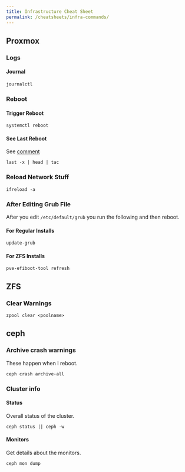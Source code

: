 ```yaml
---
title: Infrastructure Cheat Sheet
permalink: /cheatsheets/infra-commands/
---
```


## Proxmox

### Logs

#### Journal

```
journalctl
```

### Reboot

#### Trigger Reboot

```
systemctl reboot
```

#### See Last Reboot

See [comment](https://unix.stackexchange.com/questions/9819/how-to-find-out-from-the-logs-what-caused-system-shutdown)

```
last -x | head | tac
```

### Reload Network Stuff

```
ifreload -a
```

### After Editing Grub File

After you edit `/etc/default/grub` you run the following and then reboot.

#### For Regular Installs

```
update-grub
```

#### For ZFS Installs

```
pve-efiboot-tool refresh
```

## ZFS

### Clear Warnings

```
zpool clear <poolname>
```

## ceph

### Archive crash warnings

These happen when I reboot.

```
ceph crash archive-all
```

### Cluster info

#### Status

Overall status of the cluster.

```
ceph status || ceph -w
```

#### Monitors

Get details about the monitors.

```
ceph mon dump
```

